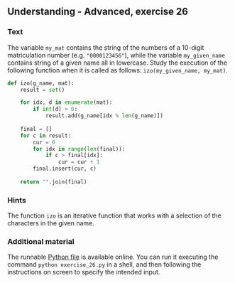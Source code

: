 ## Understanding - Advanced, exercise 26

### Text
The variable `my_mat` contains the string of the numbers of a 10-digit matriculation number (e.g. `"0000123456"`), while the variable `my_given_name` contains string of a given name all in lowercase. Study the execution of the following function when it is called as follows: `izo(my_given_name, my_mat)`.

```python
def izo(g_name, mat):
    result = set()

    for idx, d in enumerate(mat):
        if int(d) > 0:
            result.add(g_name[idx % len(g_name)])
    
    final = []
    for c in result:
        cur = 0
        for idx in range(len(final)):
            if c > final[idx]:
                cur = cur + 1
        final.insert(cur, c)
    
    return "".join(final)
```

### Hints
The function `izo` is an iterative function that works with a selection of the characters in the given name.

### Additional material
The runnable [Python file](exercise_26.py) is available online. You can run it executing the command `python exercise_26.py` in a shell, and then following the instructions on screen to specify the intended input.
